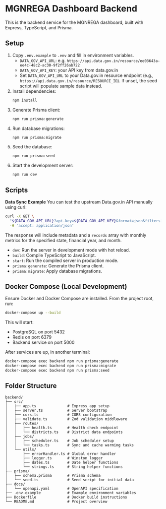 # MGNREGA Dashboard Backend

This is the backend service for the MGNREGA dashboard, built with Express, TypeScript, and Prisma.

## Setup

1. Copy `.env.example` to `.env` and fill in environment variables.
   - `DATA_GOV_API_URL`: e.g. `https://api.data.gov.in/resource/ee03643a-ee4c-48c2-ac30-9f2ff26ab722`
   - `DATA_GOV_API_KEY`: your API key from data.gov.in
   - Set `DATA_GOV_API_URL` to your Data.gov.in resource endpoint (e.g., `https://api.data.gov.in/resource/RESOURCE_ID`).
     If unset, the seed script will populate sample data instead.
2. Install dependencies:
   ```bash
   npm install
   ```
3. Generate Prisma client:
   ```bash
   npm run prisma:generate
   ```
4. Run database migrations:
   ```bash
   npm run prisma:migrate
   ```
5. Seed the database:
   ```bash
   npm run prisma:seed
   ```
6. Start the development server:
   ```bash
   npm run dev
   ```

## Scripts

**Data Sync Example**
You can test the upstream Data.gov.in API manually using curl:
```bash
curl -X GET \
  "${DATA_GOV_API_URL}?api-key=${DATA_GOV_API_KEY}&format=json&filters[state_name]=MADHYA%20PRADESH&filters[fin_year]=2023&filters[month]=10" \
  -H 'accept: application/json'
```
The response will include metadata and a `records` array with monthly metrics for the specified state, financial year, and month.
- `dev`: Run the server in development mode with hot reload.
- `build`: Compile TypeScript to JavaScript.
- `start`: Run the compiled server in production mode.
- `prisma:generate`: Generate the Prisma client.
- `prisma:migrate`: Apply database migrations.

## Docker Compose (Local Development)

Ensure Docker and Docker Compose are installed. From the project root, run:
```bash
docker-compose up --build
```
This will start:
- PostgreSQL on port 5432
- Redis on port 6379
- Backend service on port 5000

After services are up, in another terminal:
```bash
docker-compose exec backend npm run prisma:generate
docker-compose exec backend npm run prisma:migrate
docker-compose exec backend npm run prisma:seed
```

## Folder Structure

```
backend/
├── src/
│   ├── app.ts              # Express app setup
│   ├── server.ts           # Server bootstrap
│   ├── cors.ts             # CORS configuration
│   ├── validate.ts         # Zod validation middleware
│   ├── routes/
│   │   ├── health.ts       # Health check endpoint
│   │   └── districts.ts    # District data endpoints
│   ├── jobs/
│   │   ├── scheduler.ts    # Job scheduler setup
│   │   └── tasks.ts        # Sync and cache warming tasks
│   └── utils/
│       ├── errorHandler.ts # Global error handler
│       ├── logger.ts       # Winston logger
│       ├── dates.ts        # Date helper functions
│       └── strings.ts      # String helper functions
├── prisma/
│   ├── schema.prisma       # Prisma schema
│   └── seed.ts             # Seed script for initial data
├── docs/
│   └── openapi.yaml        # OpenAPI specification
├── .env.example            # Example environment variables
├── Dockerfile              # Docker build instructions
└── README.md               # Project overview
```